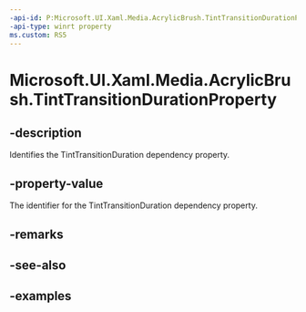 ```yaml
---
-api-id: P:Microsoft.UI.Xaml.Media.AcrylicBrush.TintTransitionDurationProperty
-api-type: winrt property
ms.custom: RS5
---
```

<!-- Property syntax.
public DependencyProperty TintTransitionDurationProperty { get; }
-->

# Microsoft.UI.Xaml.Media.AcrylicBrush.TintTransitionDurationProperty


## -description

Identifies the TintTransitionDuration dependency property.


## -property-value

The identifier for the TintTransitionDuration dependency property.


## -remarks


## -see-also


## -examples


